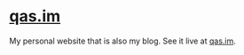 # [qas.im](http://qas.im/)
My personal website that is also my blog. See it live at [qas.im](http://qas.im/).
